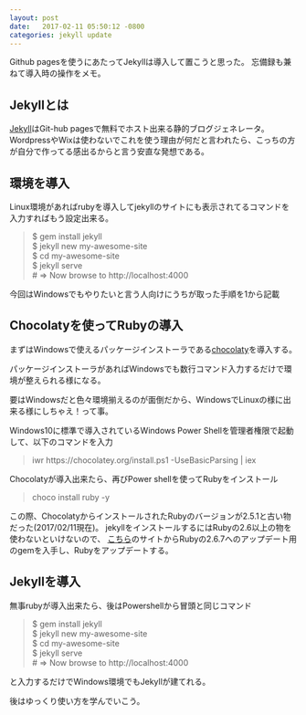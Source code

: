 ```yaml
---
layout: post
date:   2017-02-11 05:50:12 -0800
categories: jekyll update
---
```


Github pagesを使うにあたってJekyllは導入して置こうと思った。
忘備録も兼ねて導入時の操作をメモ。

<h2>Jekyllとは</h2>
<a href="https://jekyllrb.com/">Jekyll</a>はGit-hub pagesで無料でホスト出来る静的ブログジェネレータ。
WordpressやWixは使わないでこれを使う理由が何だと言われたら、こっちの方が自分で作ってる感出るからと言う安直な発想である。

<h2>環境を導入</h2>
Linux環境があればrubyを導入してjekyllのサイトにも表示されてるコマンドを入力すればもう設定出来る。
<blockquote>$ gem install jekyll<br>
$ jekyll new my-awesome-site<br>
$ cd my-awesome-site<br>
$ jekyll serve<br>
# => Now browse to http://localhost:4000</blockquote>


今回はWindowsでもやりたいと言う人向けにうちが取った手順を1から記載

<h2>Chocolatyを使ってRubyの導入</h2>
まずはWindowsで使えるパッケージインストーラである<a href="https://chocolatey.org/">chocolaty</a>を導入する。

パッケージインストーラがあればWindowsでも数行コマンド入力するだけで環境が整えられる様になる。

要はWindowsだと色々環境揃えるのが面倒だから、WindowsでLinuxの様に出来る様にしちゃえ！って事。

Windows10に標準で導入されているWindows Power Shellを管理者権限で起動して、以下のコマンドを入力
<blockquote>iwr https://chocolatey.org/install.ps1 -UseBasicParsing | iex</blockquote>

Chocolatyが導入出来たら、再びPower shellを使ってRubyをインストール
<blockquote>choco install ruby -y</blockquote>

この際、ChocolatyからインストールされたRubyのバージョンが2.5.1と古い物だった(2017/02/11現在)。
jekyllをインストールするにはRubyの2.6以上の物を使わないといけないので、
<a href="http://guides.rubygems.org/ssl-certificate-update/#installing-using-update-packages">こちら</a>のサイトからRubyの2.6.7へのアップデート用のgemを入手し、Rubyをアップデートする。


<h2>Jekyllを導入</h2>
無事rubyが導入出来たら、後はPowershellから冒頭と同じコマンド

<blockquote>$ gem install jekyll<br>
$ jekyll new my-awesome-site<br>
$ cd my-awesome-site<br>
$ jekyll serve<br>
# => Now browse to http://localhost:4000</blockquote>

と入力するだけでWindows環境でもJekyllが建てれる。

後はゆっくり使い方を学んでいこう。